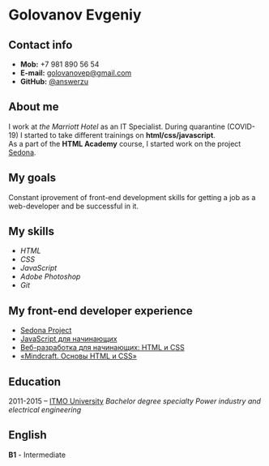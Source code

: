 # Golovanov Evgeniy

## Contact info
* **Mob:** +7 981 890 56 54
* **E-mail:** golovanovep@gmail.com
* **GitHub:** [@answerzu](https://github.com/Answerzu)

## About me
I work at *the Marriott Hotel* as an IT Specialist. During quarantine (COVID-19) I started to take different trainings on **html/css/javascript**.<br>As a part of the **HTML Academy** course, I started work on the project [Sedona](https://github.com/Answerzu/Sedona).

## My goals
Constant iprovement of front-end development skills for getting a job as a web-developer and be successful in it.

## My skills
* *HTML*
* *CSS*
* *JavaScript*
* *Adobe Photoshop*
* *Git*


## My front-end developer experience
* [Sedona Project](https://github.com/Answerzu/Sedona)
* [JavaScript для начинающих](https://stepik.org/cert/357913)
* [Веб-разработка для начинающих: HTML и CSS](https://stepik.org/course/38218)
* [«Mindcraft. Основы HTML и CSS»](https://stepik.org/course/52164)

## Education
2011-2015 – [ITMO University](https://en.itmo.ru/)
*Bachelor degree specialty Power industry and electrical engineering*

## English
**B1** - Intermediate
